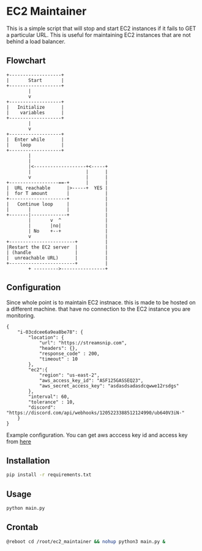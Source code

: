 # EC2 Maintainer

This is a simple script that will stop and start EC2 instances if it fails to GET a particular URL. This is useful for maintaining EC2 instances that are not behind a load balancer.


## Flowchart
```
+-------------------+
|       Start       |
+-------------------+
        |
        v
+-------------------+
|   Initialize      |
|    variables      |
+-------------------+
        |
        v
+-------------------+
|  Enter while      |
|    loop           |
+-------------------+        
        |                    
        |                    
        |<-------------------+<-----+
        |                    |      |
        v                    |      |      
+------------------==-+      |      |
|  URL reachable      |>-----+  YES |      
|  for T amount       |             |
+---------------------+             |
|   Continue loop     |             |
|       |             |             |
+-------|-------------+             |
        |       v  ^                |
        |       |no|                |
        | No    +--+                |
        v                           |
+------------------------+          |
|Restart the EC2 server  |          |
| (handle                |          |
|  unreachable URL)      |          |
+------------------------+          |
        + --------->----------------+
```


## Configuration

Since whole point is to maintain EC2 instnace. this is made to be hosted on a different machine. that have no connection to the EC2 instance you are monitoring.
```
{
    "i-03cdcee6a9ea8be78": {
        "location": {
            "url": "https://streamsnip.com",
            "headers": {},
            "response_code" : 200,
            "timeout" : 10
        },
        "ec2":{
            "region": "us-east-2",
            "aws_access_key_id": "ASF125GASSEQ23",
            "aws_secret_access_key": "asdasdsadasdcqwwe12rsdgs"
        },
        "interval": 60,
        "tolerance" : 10,
        "discord": "https://discord.com/api/webhooks/1205223388512124990/ub640V3iN-"
    }
}
```
Example configuration. You can get aws acccess key id and access key from [here](https://us-east-1.console.aws.amazon.com/iamv2/home?region=us-east-1#/security_credentials/access-key-wizard)

## Installation

```bash
pip install -r requirements.txt
```

## Usage

```bash
python main.py
```

## Crontab
```bash
@reboot cd /root/ec2_maintainer && nohup python3 main.py & 
```

